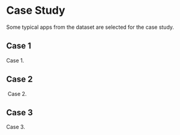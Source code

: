 # Case Study
Some typical apps from the dataset are selected for the case study. 

## Case 1

Case 1.


## Case 2
​
Case 2. 


## Case 3

Case 3.

